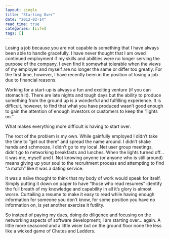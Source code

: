 ```yaml
---
layout: single
title: "Starting Over"
date: "2012-02-14"
read_time: true
categories: [Life]
tags: []
---
```


Losing a job because you are not capable is something that I have always been able to handle gracefully. 
I have never thought that I am owed continued employment if my skills and abilities were no longer serving the purpose of the company. 
I even find it somewhat tolerable when the views of my employer and myself are no longer the same or differ too greatly. 
For the first time, however, I have recently been in the position of losing a job due to financial reasons.

Working for a start-up is always a fun and exciting venture (if you can stomach it). 
There are late nights and tough days but the ability to produce something from the ground up is a wonderful and fulfilling experience. 
It is difficult, however, to find that what you have produced wasn’t good enough to gain the attention of enough investors or customers to keep the “lights on.”

What makes everything more difficult is having to start over.

The root of the problem is my own. While gainfully employed I didn’t take the time to “get out there” and spread the name around. 
I didn’t shake hands and schmooze. I didn’t go to my local .Net user group meetings, didn’t go to networking breakfasts and lunches. 
When the lights turned off… it was me, myself and I. Not knowing anyone (or anyone who is still around) means giving up your soul to the 
recruitment process and attempting to find “a match” like it was a dating service.

It was a naïve thought to think that my body of work would speak for itself. Simply putting it down on paper to have “those who read resumes” 
identify the full breath of my knowledge and capability in all it’s glory is almost worse. 
Curtailing a resume to make it easy to read while having enough information for someone you don’t know, for some position you have no information on, 
is yet another exercise it futility.

So instead of paying my dues, doing do diligence and focusing on the networking aspects of software development; I am starting over… again. 
A little more seasoned and a little wiser but on the ground floor none the less like a wicked game of Chutes and Ladders.
